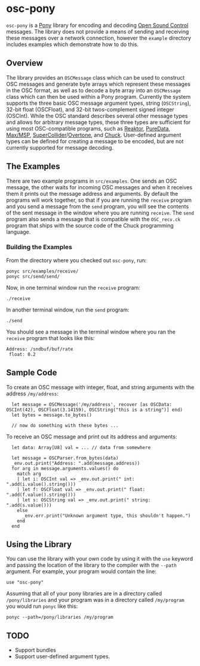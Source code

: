 # osc-pony

`osc-pony` is a [Pony](http://ponylang.org) library for encoding and
decoding [Open Sound Control](http://opensoundcontrol.org/)
messages. The library does not provide a means of sending and
receiving these messages over a network connection, however the
`example` directory includes examples which demonstrate how to do
this.

## Overview

The library provides an `OSCMessage` class which can be used to
construct OSC messages and generate byte arrays which represent these
messages in the OSC format, as well as to decode a byte array into an
`OSCMessage` class which can then be used within a Pony
program. Currently the system supports the three basic OSC message
argument types, string (`OSCString`), 32-bit float (OSCFloat), and
32-bit twos-complement signed integer (OSCInt). While the OSC standard
describes several other message types and allows for arbitrary message
types, these three types are sufficient for using most OSC-compatible
programs, such as
[Reaktor](http://www.native-instruments.com/en/products/komplete/synths/reaktor-6/),
[PureData](http://puredata.info),
[Max/MSP](https://cycling74.com/products/max/),
[SuperCollider](http://supercollider.github.io)/[Overtone](http://overtone.github.io),
and [Chuck](http://chuck.cs.princeton.edu). User-defined argument
types can be defined for creating a message to be encoded, but are not
currently supported for message decoding.

## The Examples

There are two example programs in `src/examples`. One sends an OSC
message, the other waits for incoming OSC messages and when it
receives them it prints out the message address and arguments. By
default the programs will work together, so that if you are running
the `receive` program and you send a message from the `send` program,
you will see the contents of the sent message in the window where you
are running `receive`. The `send` program also sends a message that is
compatible with the `OSC_recv.ck` program that ships with the source
code of the Chuck programming language.

### Building the Examples

From the directory where you checked out `osc-pony`, run:

```
ponyc src/examples/receive/
ponyc src/send/send/
```

Now, in one terminal window run the `receive` program:

```
./receive
```

In another terminal window, run the `send` program:

```
./send
```

You should see a message in the terminal window where you ran the
`receive` program that looks like this:

```
Address: /sndbuf/buf/rate
 float: 0.2
```

## Sample Code

To create an OSC message with integer, float, and string arguments with the address `/my/address`:

```
  let message = OSCMessage('/my/address', recover [as OSCData: OSCInt(42), OSCFloat(3.14159), OSCString("this is a string")] end)
  let bytes = message.to_bytes()

  // now do something with these bytes ...
```

To receive an OSC message and print out its address and arguments:

```
  let data: Array[U8] val = ... // data from somewhere

  let message = OSCParser.from_bytes(data)
  _env.out.print("Address: ".add(message.address))
  for arg in message.arguments.values() do
    match arg
    | let i: OSCInt val => _env.out.print(" int: ".add(i.value().string()))
    | let f: OSCFloat val => _env.out.print(" float: ".add(f.value().string()))
    | let s: OSCString val => _env.out.print(" string: ".add(s.value()))
    else
      _env.err.print("Unknown argument type, this shouldn't happen.")
    end
  end
```

## Using the Library

You can use the library with your own code by using it with the `use`
keyword and passing the location of the library to the compiler with
the `--path` argument. For example, your program would contain the line:

```
use "osc-pony"
```

Assuming that all of your pony libraries are in a directory called
`/pony/libraries` and your program was in a directory called
`/my/program` you would run `ponyc` like this:

```
ponyc --path=/pony/libraries /my/program
```

## TODO

* Support bundles
* Support user-defined argument types.
